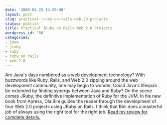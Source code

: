 ```yaml
---
date: '2008-01-25 14:29:00'
layout: post
slug: practical-jruby-on-rails-web-20-projects
status: publish
title: Practical JRuby on Rails Web 2.0 Projects
wordpress_id: '56'
categories:
- java
- jruby
- ruby
- ruby on rails
- web 2.0
---
```


Are Java's days numbered as a web development technology? With buzzwords like Ruby, Rails, and Web 2.0 zipping around the web development community, one may begin to wonder. Could Java's lifespan be extended by finding synergy between Java and Ruby? On the scene comes JRuby, the definitive implementation of Ruby for the JVM. In his new book from Apress, Ola Bini guides the reader through the development of four Web 2.0 projects using JRuby on Rails. I think that Bini does a masterful job of always using the right tool for the right job. [Read my review for complete details.](http://java.dzone.com/reviews/practical-jruby-rails-web-20-p)
